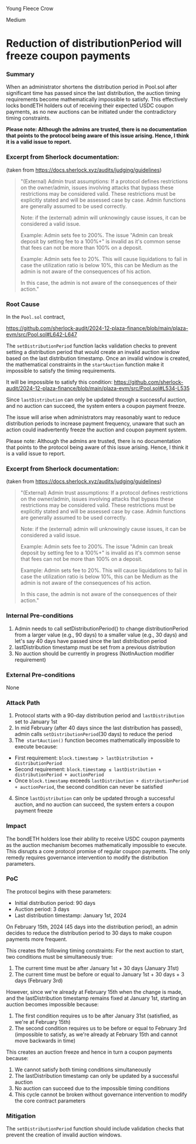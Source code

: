 Young Fleece Crow

Medium

# Reduction of distributionPeriod will freeze coupon payments

### Summary

When an administrator shortens the distribution period in Pool.sol after significant time has passed since the last distribution, the auction timing requirements become mathematically impossible to satisfy. This effectively locks bondETH holders out of receiving their expected USDC coupon payments, as no new auctions can be initiated under the contradictory timing constraints.

**Please note: Although the admins are trusted, there is no documentation that points to the protocol being aware of this issue arising. Hence, I think it is a valid issue to report.**

### Excerpt from Sherlock documentation: 

(taken from https://docs.sherlock.xyz/audits/judging/guidelines)

> "(External) Admin trust assumptions: If a protocol defines restrictions on the owner/admin, issues involving attacks that bypass these restrictions may be considered valid. These restrictions must be explicitly stated and will be assessed case by case. Admin functions are generally assumed to be used correctly.
> 
> Note: if the (external) admin will unknowingly cause issues, it can be considered a valid issue.
> 
> Example: Admin sets fee to 200%. The issue "Admin can break deposit by setting fee to a 100%+" is invalid as it's common sense that fees can not be more than 100% on a deposit.
> 
> Example: Admin sets fee to 20%. This will cause liquidations to fail in case the utilization ratio is below 10%, this can be Medium as the admin is not aware of the consequences of his action.
> 
> In this case, the admin is not aware of the consequences of their action."

### Root Cause

In the `Pool.sol` contract,

https://github.com/sherlock-audit/2024-12-plaza-finance/blob/main/plaza-evm/src/Pool.sol#L642-L647

The `setDistributionPeriod` function lacks validation checks to prevent setting a distribution period that would create an invalid auction window based on the last distribution timestamp. Once an invalid window is created, the mathematical constraints in the `startAuction` function make it impossible to satisfy the timing requirements.

It will be impossible to satisfy this condition:
https://github.com/sherlock-audit/2024-12-plaza-finance/blob/main/plaza-evm/src/Pool.sol#L534-L535

Since `lastDistribution` can only be updated through a successful auction, and no auction can succeed, the system enters a coupon payment freeze.

The issue will arise when administrators may reasonably want to reduce distribution periods to increase payment frequency, unaware that such an action could inadvertently freeze the auction and coupon payment system.

Please note: Although the admins are trusted, there is no documentation that points to the protocol being aware of this issue arising. Hence, I think it is a valid issue to report.

### Excerpt from Sherlock documentation: 

(taken from https://docs.sherlock.xyz/audits/judging/guidelines)

> "(External) Admin trust assumptions: If a protocol defines restrictions on the owner/admin, issues involving attacks that bypass these restrictions may be considered valid. These restrictions must be explicitly stated and will be assessed case by case. Admin functions are generally assumed to be used correctly.
> 
> Note: if the (external) admin will unknowingly cause issues, it can be considered a valid issue.
> 
> Example: Admin sets fee to 200%. The issue "Admin can break deposit by setting fee to a 100%+" is invalid as it's common sense that fees can not be more than 100% on a deposit.
> 
> Example: Admin sets fee to 20%. This will cause liquidations to fail in case the utilization ratio is below 10%, this can be Medium as the admin is not aware of the consequences of his action.
> 
> In this case, the admin is not aware of the consequences of their action."

### Internal Pre-conditions

1. Admin needs to call setDistributionPeriod() to change distributionPeriod from a larger value (e.g., 90 days) to a smaller value (e.g., 30 days) and let's say 40 days have passed since the last distribution period
2. lastDistribution timestamp must be set from a previous distribution
3. No auction should be currently in progress (NotInAuction modifier requirement)

### External Pre-conditions

None

### Attack Path

1. Protocol starts with a 90-day distribution period and `lastDistribution` set to January 1st
2. In mid February (after 40 days since the last distribution has passed), admin calls `setDistributionPeriod`(30 days) to reduce the period
3. The` startAuction()` function becomes mathematically impossible to execute because:

- First requirement: `block.timestamp > lastDistribution + distributionPeriod`
- Second requirement: `block.timestamp ≤ lastDistribution + distributionPeriod + auctionPeriod`
- Once `block.timestamp` exceeds `lastDistribution + distributionPeriod + auctionPeriod`, the second condition can never be satisfied
4. Since `lastDistribution` can only be updated through a successful auction, and no auction can succeed, the system enters a coupon payment freeze

### Impact

The bondETH holders lose their ability to receive USDC coupon payments as the auction mechanism becomes mathematically impossible to execute. This disrupts a core protocol promise of regular coupon payments. The only remedy requires governance intervention to modify the distribution parameters.

### PoC

The protocol begins with these parameters:

- Initial distribution period: 90 days
- Auction period: 3 days
- Last distribution timestamp: January 1st, 2024

On February 15th, 2024 (45 days into the distribution period), an admin decides to reduce the distribution period to 30 days to make coupon payments more frequent. 

This creates the following timing constraints:
For the next auction to start, two conditions must be simultaneously true:
1. The current time must be after January 1st + 30 days (January 31st)
2. The current time must be before or equal to January 1st + 30 days + 3 days (February 3rd)

However, since we're already at February 15th when the change is made, and the lastDistribution timestamp remains fixed at January 1st, starting an auction becomes impossible because:
1. The first condition requires us to be after January 31st (satisfied, as we're at February 15th)
2. The second condition requires us to be before or equal to February 3rd (impossible to satisfy, as we're already at February 15th and cannot move backwards in time)

This creates an auction freeze and hence in turn a coupon payments because:
1. We cannot satisfy both timing conditions simultaneously
2. The lastDistribution timestamp can only be updated by a successful auction
3. No auction can succeed due to the impossible timing conditions
4. This cycle cannot be broken without governance intervention to modify the core contract parameters

### Mitigation

The `setDistributionPeriod` function should include validation checks that prevent the creation of invalid auction windows.